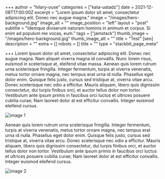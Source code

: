 +++
author = "hilary-ouse"
categories = ["kata-ustadz"]
date = 2021-12-08T17:00:00Z
excerpt = "Lorem ipsum dolor sit amet, consectetur adipiscing elit. Donec nec augue magna."
image = "/images/hero-background.jpg"
image_alt = ""
image_position = "left"
layout = "post"
subtitle = "Idemque diviserunt naturam hominis in animum et corpus. Si enim ad populum me   vocas, eum."
tags = ["jamstack"]
thumb_image = "/images/hero-background.jpg"
thumb_image_alt = ""
title = "Test"
[seo]
description = ""
extra = []
robots = []
title = ""
type = "stackbit_page_meta"

+++
Lorem ipsum dolor sit amet, consectetur adipiscing elit. Donec nec augue magna. Nam aliquet viverra magna id convallis. Nunc lorem risus, euismod in scelerisque at, eleifend vitae massa. Aenean quis lorem rutrum urna scelerisque fringilla. Integer fermentum, turpis at viverra venenatis, metus tortor ornare magna, nec tempus erat urna id nulla. Phasellus eget dolor enim. Quisque felis justo, cursus sed tristique at, viverra vitae arcu. Donec scelerisque nec odio a efficitur. Mauris aliquam, libero quis dignissim consectetur, dui turpis finibus orci, et auctor tellus dolor non tortor. Vestibulum ante ipsum primis in faucibus orci luctus et ultrices posuere cubilia curae; Nam laoreet dolor at est efficitur convallis. Integer euismod eleifend cursus.

![image 1](/images/about-5.jpg "image tittle")

Aenean quis lorem rutrum urna scelerisque fringilla. Integer fermentum, turpis at viverra venenatis, metus tortor ornare magna, nec tempus erat urna id nulla. Phasellus eget dolor enim. Quisque felis justo, cursus sed tristique at, viverra vitae arcu. Donec scelerisque nec odio a efficitur. Mauris aliquam, libero quis dignissim consectetur, dui turpis finibus orci, et auctor tellus dolor non tortor. Vestibulum ante ipsum primis in faucibus orci luctus et ultrices posuere cubilia curae; Nam laoreet dolor at est efficitur convallis. Integer euismod eleifend cursus.

![image 2](/images/about-3.jpg "image tittle")